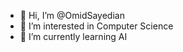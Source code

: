 - 👋 Hi, I’m @OmidSayedian
- 👀 I’m interested in Computer Science
- 🌱 I’m currently learning AI

<!---
OmidSayedian/OmidSayedian is a ✨ special ✨ repository because its `README.md` (this file) appears on your GitHub profile.
You can click the Preview link to take a look at your changes.
--->
